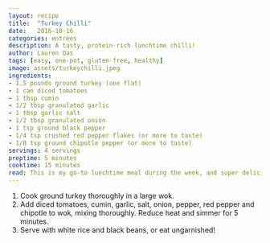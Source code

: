 ```yaml
---
layout: recipe
title:  "Turkey Chilli"
date:   2016-10-16
categories: entrées
description: A tasty, protein-rich lunchtime chilli!
author: Lauren Oas
tags: [easy, one-pot, gluten-free, healthy]
image: assets/turkeychilli.jpeg
ingredients:
- 1.5 pounds ground turkey (one flat)
- 1 can diced tomatoes
- 1 tbsp cumin
- 1/2 tbsp granulated garlic
- 1 tbsp garlic salt
- 1/2 tbsp granulated onion
- 1 tsp ground black pepper
- 1/4 tsp crushed red pepper flakes (or more to taste)
- 1/8 tsp ground chipotle pepper (or more to taste)
servings: 4 servings
preptime: 5 minutes
cooktime: 15 minutes
read: This is my go-to lunchtime meal during the week, and super delicious. I usually eat one serving with 1/2 cup of white rice, and 1/2 cup of black beans. If you individually store your leftover servings, it's easier to reheat for each lunch! **This recipe is marked gluten-free, but please be sure to check your ingredients (especially your soy sauce) that they are marked "gluten-free" before you serve to anybody with dietary restrictions.
---
```

1. Cook ground turkey thoroughly in a large wok.
2. Add diced tomatoes, cumin, garlic, salt, onion, pepper, red pepper and chipotle to wok, mixing thoroughly. Reduce heat and simmer for 5 minutes.
3. Serve with white rice and black beans, or eat ungarnished!